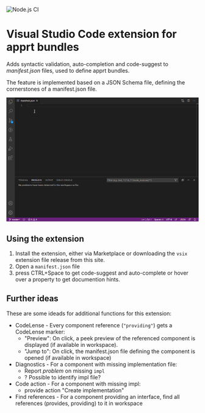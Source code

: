 
![Node.js CI](https://github.com/ctjdr/vscode-apprt-bundles/workflows/Node.js%20CI/badge.svg?branch=master)
# Visual Studio Code extension for apprt bundles

Adds syntactic validation, auto-completion and code-suggest to _manifest.json_ files, used to define apprt bundles.

The feature is implemented based on a JSON Schema file, defining the cornerstones of a manifest.json file.

![Feature Demo](images/demo.gif)

## Using the extension

1. Install the extension, either via Marketplace or downloading the `vsix` extension file release from this site.
2. Open a `manifest.json` file
3. press CTRL+Space to get code-suggest and auto-complete or hover over a property to get documention hints.

## Further ideas

These are some ideads for additional functions for this extension:

* CodeLense - Every component reference (`"providing"`) gets a CodeLense marker:
    * "Preview": On click, a peek preview of the referenced component is displayed (if available in workspace).
    * "Jump to": On click, the manifest.json file defining the component is opened (if available in workspace)
* Diagnostics - For a component with missing implementation file:
    * Report _problem_ on missing `impl` 
    * ? Possible to identify impl file?
* Code action - For a component with missing impl:
    * provide action "Create implementation"
* Find references - For a component providing an interface, find all references (provides, providing) to it in workspace
